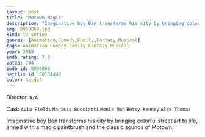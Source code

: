 ```yaml
---
layout: post
title: "Motown Magic"
description: "Imaginative boy Ben transforms his city by bringing colorful street art to life, armed with a magic paintbrush and the classic sounds of Motown..."
img: 8959860.jpg
kind: tv series
genres: [Animation,Comedy,Family,Fantasy,Musical]
tags: Animation Comedy Family Fantasy Musical 
year: 2018
imdb_rating: 7.8
votes: 244
imdb_id: 8959860
netflix_id: 80134440
color: 4ecdc4
---
```

Director: `N/A`  

Cast: `Avia Fields` `Marissa Buccianti` `Monie Mon` `Betsy Kenney` `Alex Thomas` 

Imaginative boy Ben transforms his city by bringing colorful street art to life, armed with a magic paintbrush and the classic sounds of Motown.